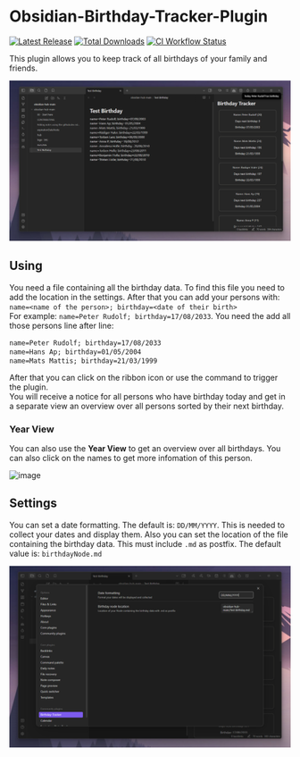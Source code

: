 # Obsidian-Birthday-Tracker-Plugin

[![Latest Release](https://img.shields.io/github/v/release/Raboro/Obsidian-Birthday-Tracker-Plugin?include_prereleases&sort=semver&style=for-the-badge)](https://github.com/Raboro/Obsidian-Birthday-Tracker-Plugin/releases/latest) [![Total Downloads](https://img.shields.io/github/downloads/Raboro/Obsidian-Birthday-Tracker-Plugin/total?style=for-the-badge)](https://github.com/Raboro/Obsidian-Birthday-Tracker-Plugin/releases/latest)
[![CI Workflow Status](https://img.shields.io/github/actions/workflow/status/Raboro/Obsidian-Birthday-Tracker-Plugin/ci.yml?branch=master&logo=github&style=for-the-badge)](https://github.com/Raboro/Obsidian-Birthday-Tracker-Plugin/actions/workflows/ci.yml)

This plugin allows you to keep track of all birthdays of your family and friends.

![Demo image](assets/demoPlugin.png)

## Using
You need a file containing all the birthday data.
To find this file you need to add the location in the settings. After that you can add your persons with:
``name=<name of the person>; birthday=<date of their birth>`` \
For example: ``name=Peter Rudolf; birthday=17/08/2033``.
You need the add all those persons line after line:
```
name=Peter Rudolf; birthday=17/08/2033
name=Hans Ap; birthday=01/05/2004
name=Mats Mattis; birthday=21/03/1999
```

After that you can click on the ribbon icon or use the command to trigger the plugin. \
You will receive a notice for all persons who have birthday today and get in a separate view an overview over all persons sorted by their next birthday.

### Year View
You can also use the **Year View** to get an overview over all birthdays. You can also click on the names to get more infomation of this person.

![image](https://github.com/Raboro/Obsidian-Birthday-Tracker-Plugin/assets/88288557/9b2a1915-3e2a-42e7-ba94-e6140b484ff4)


## Settings
You can set a date formatting. The default is: ``DD/MM/YYYY``. This is needed to collect your dates and display them. Also you can set the location of the file containing the birthday data. This must include `.md` as postfix. The default value is: `birthdayNode.md`

![Demo settings](assets/demoSettings.png)
